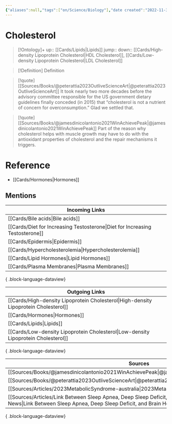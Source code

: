 ```yaml
---
{"aliases":null,"tags":["on/Science/Biology"],"date created":"2022-11-30 Wed","edited":"2023-04-06 Thu","dg-publish":true,"permalink":"/cards/cholesterol/","dgPassFrontmatter":true}
---
```


# Cholesterol

> [!Ontology]+
> up:: [[Cards/Lipids\|Lipids]]
> jump::
> down:: [[Cards/High-density Lipoprotein Cholesterol\|HDL Cholesterol]], [[Cards/Low-density Lipoprotein Cholesterol\|LDL Cholesterol]]

> [!Definition] Definition

> [!quote] [[Sources/Books/@peterattia2023OutliveScienceArt\|@peterattia2023OutliveScienceArt]]
> It took nearly two more decades before the advisory committee responsible for the US government dietary guidelines finally conceded (in 2015) that “cholesterol is not a nutrient of concern for overconsumption.” Glad we settled that.

> [!quote] [[Sources/Books/@jamesdinicolantonio2021WinAchievePeak\|@jamesdinicolantonio2021WinAchievePeak]]
> Part of the reason why cholesterol helps with muscle growth may have to do with the antioxidant properties of cholesterol and the repair mechanisms it triggers.

# Reference

- [[Cards/Hormones\|Hormones]]

## Mentions

| Incoming Links                                                                  |
| ------------------------------------------------------------------------------- |
| [[Cards/Bile acids\|Bile acids]]                                             |
| [[Cards/Diet for Increasing Testosterone\|Diet for Increasing Testosterone]] |
| [[Cards/Epidermis\|Epidermis]]                                               |
| [[Cards/Hypercholesterolemia\|Hypercholesterolemia]]                         |
| [[Cards/Lipid Hormones\|Lipid Hormones]]                                     |
| [[Cards/Plasma Membranes\|Plasma Membranes]]                                 |

{ .block-language-dataview}

| Outgoing Links                                                                          |
| --------------------------------------------------------------------------------------- |
| [[Cards/High-density Lipoprotein Cholesterol\|High-density Lipoprotein Cholesterol]] |
| [[Cards/Hormones\|Hormones]]                                                         |
| [[Cards/Lipids\|Lipids]]                                                             |
| [[Cards/Low-density Lipoprotein Cholesterol\|Low-density Lipoprotein Cholesterol]]   |

{ .block-language-dataview}

| Sources                                                                                                                                                                                                    |
| ---------------------------------------------------------------------------------------------------------------------------------------------------------------------------------------------------------- |
| [[Sources/Books/@jamesdinicolantonio2021WinAchievePeak\|@jamesdinicolantonio2021WinAchievePeak]]                                                                                                        |
| [[Sources/Books/@peterattia2023OutliveScienceArt\|@peterattia2023OutliveScienceArt]]                                                                                                                    |
| [[Sources/Articles/2023MetabolicSyndrome-australia\|2023MetabolicSyndrome-australia]]                                                                                                                   |
| [[Sources/Articles/Link Between Sleep Apnea, Deep Sleep Deficit, and Brain Health Risks - Neuroscience News\|Link Between Sleep Apnea, Deep Sleep Deficit, and Brain Health Risks - Neuroscience News]] |

{ .block-language-dataview}